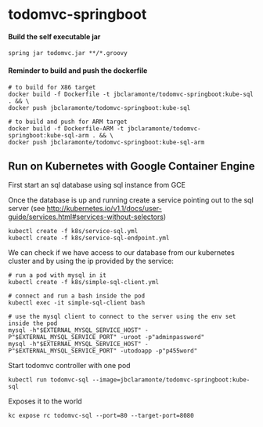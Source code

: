 # todomvc-springboot

#### Build the self executable jar
```
spring jar todomvc.jar **/*.groovy
```

#### Reminder to build and push the dockerfile
```
# to build for X86 target
docker build -f Dockerfile -t jbclaramonte/todomvc-springboot:kube-sql . && \
docker push jbclaramonte/todomvc-springboot:kube-sql

# to build and push for ARM target
docker build -f Dockerfile-ARM -t jbclaramonte/todomvc-springboot:kube-sql-arm . && \
docker push jbclaramonte/todomvc-springboot:kube-sql-arm
```

## Run on Kubernetes with Google Container Engine

First start an sql database using sql instance from GCE

Once the database is up and running create a service pointing out to the sql server
(see http://kubernetes.io/v1.1/docs/user-guide/services.html#services-without-selectors)

```
kubectl create -f k8s/service-sql.yml
kubectl create -f k8s/service-sql-endpoint.yml
```

We can check if we have access to our database from our kubernetes cluster and by using the ip provided by the service:
```
# run a pod with mysql in it
kubectl create -f k8s/simple-sql-client.yml
 
# connect and run a bash inside the pod
kubectl exec -it simple-sql-client bash

# use the mysql client to connect to the server using the env set inside the pod
mysql -h"$EXTERNAL_MYSQL_SERVICE_HOST" -P"$EXTERNAL_MYSQL_SERVICE_PORT" -uroot -p"adminpassword"
mysql -h"$EXTERNAL_MYSQL_SERVICE_HOST" -P"$EXTERNAL_MYSQL_SERVICE_PORT" -utodoapp -p"p455word"
```


Start todomvc controller with one pod

```
kubectl run todomvc-sql --image=jbclaramonte/todomvc-springboot:kube-sql
```

Exposes it to the world
```
kc expose rc todomvc-sql --port=80 --target-port=8080 
```